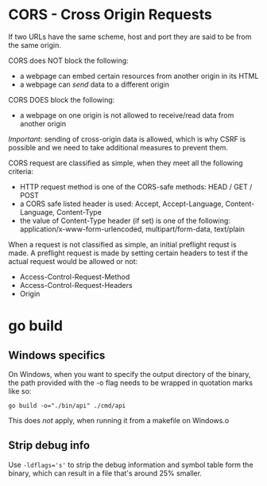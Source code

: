 # CORS - Cross Origin Requests
If two URLs have the same scheme, host and port they are said to be from the same origin.

CORS does NOT block the following:
* a webpage can embed certain resources from another origin in its HTML
* a webpage can *send* data to a different origin

CORS DOES block the following:
* a webpage on one origin is not allowed to receive/read data from another origin

*Important*: sending of cross-origin data is allowed, which is why CSRF is possible and we need to take additional measures to prevent them.

CORS request are classified as simple, when they meet all the following criteria:
* HTTP request method is one of the CORS-safe methods: HEAD / GET / POST
* a CORS safe listed header is used: Accept, Accept-Language, Content-Language, Content-Type
* the value of Content-Type header (if set) is one of the following: application/x-www-form-urlencoded, multipart/form-data, text/plain

When a request is not classified as simple, an initial preflight requst is made.
A preflight request is made by setting certain headers to test if the actual request would be allowed or not:
* Access-Control-Request-Method
* Access-Control-Request-Headers
* Origin

# go build
## Windows specifics
On Windows, when you want to specify the output directory of the binary, the path provided with the -o flag needs to be wrapped in quotation marks like so:

```
go build -o="./bin/api" ./cmd/api
```

This does *not* apply, when running it from a makefile on Windows.o

## Strip debug info
Use `-ldflags='s'` to strip the debug information and symbol table form the binary, which can result in a file that's around 25% smaller.


